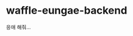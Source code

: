 # waffle-eungae-backend
응애 해줘...
<a data-theme="dark" data-layers="1,2,3,4" data-stack-embed="true" href="https://embed.stackshare.io/stacks/embed/45167de6c6a577cb5cfe72dcaa9786"></a><script async src="https://cdn1.stackshare.io/javascripts/client-code.js" charset="utf-8"></script>
